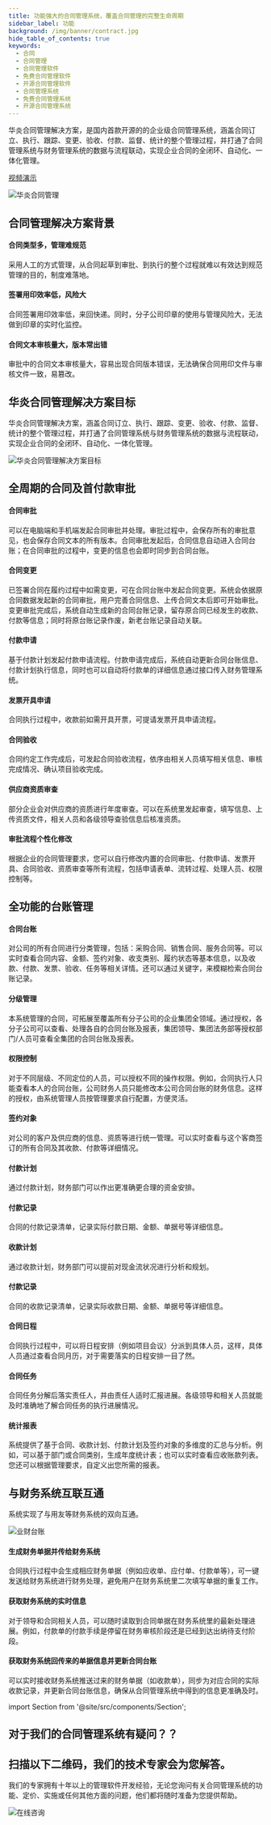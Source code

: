 ```yaml
---
title: 功能强大的合同管理系统，覆盖合同管理的完整生命周期
sidebar_label: 功能
background: /img/banner/contract.jpg
hide_table_of_contents: true
keywords:
  - 合同
  - 合同管理
  - 合同管理软件
  - 免费合同管理软件
  - 开源合同管理软件
  - 合同管理系统
  - 免费合同管理系统
  - 开源合同管理系统
---
```


华炎合同管理解决方案，是国内首款开源的的企业级合同管理系统，涵盖合同订立、执行、跟踪、变更、验收、付款、监督、统计的整个管理过程，并打通了合同管理系统与财务管理系统的数据与流程联动，实现企业合同的全闭环、自动化、一体化管理。

<p><a class="bg-blue-700 text-white px-5 py-3 font-semibold rounded hover:bg-blue-800 hover:text-white ml-3" href="https://www-steedos-com.oss-cn-beijing.aliyuncs.com/videos/creator/contracts-demo.mp4" target="_blank">
视频演示
</a></p>

![华炎合同管理](/assets/project_contracts.png#bordered)

## 合同管理解决方案背景

#### 合同类型多，管理难规范

采用人工的方式管理，从合同起草到审批、到执行的整个过程就难以有效达到规范管理的目的，制度难落地。

#### 签署用印效率低，风险大

合同签署用印效率低，来回快递。同时，分子公司印章的使用与管理风险大，无法做到印章的实时化监控。

#### 合同文本审核量大，版本常出错

审批中的合同文本审核量大，容易出现合同版本错误，无法确保合同用印文件与审核文件一致，易篡改。

## 华炎合同管理解决方案目标

华炎合同管理解决方案，涵盖合同订立、执行、跟踪、变更、验收、付款、监督、统计的整个管理过程，并打通了合同管理系统与财务管理系统的数据与流程联动，实现企业合同的全闭环、自动化、一体化管理。

![华炎合同管理解决方案目标](/assets/contract/contract_overview.png)

## 全周期的合同及首付款审批

####  合同审批

可以在电脑端和手机端发起合同审批并处理。审批过程中，会保存所有的审批意见，也会保存合同文本的所有版本。合同审批发起后，合同信息自动进入合同台账；在合同审批的过程中，变更的信息也会即时同步到合同台账。

####  合同变更

已签署合同在履约过程中如需变更，可在合同台账中发起合同变更。系统会依据原合同数据发起新的合同审批，用户完善合同信息、上传合同文本后即可开始审批。变更审批完成后，系统自动生成新的合同台账记录，留存原合同已经发生的收款、付款等信息；同时将原台账记录作废，新老台账记录自动关联。

####  付款申请

基于付款计划发起付款申请流程。付款申请完成后，系统自动更新合同台账信息、付款计划执行信息，同时也可以自动将付款单的详细信息通过接口传入财务管理系统。

#### 发票开具申请

合同执行过程中，收款前如需开具开票，可提请发票开具申请流程。

#### 合同验收

合同约定工作完成后，可发起合同验收流程，依序由相关人员填写相关信息、审核完成情况、确认项目验收完成。

#### 供应商资质审查

部分企业会对供应商的资质进行年度审查。可以在系统里发起审查，填写信息、上传资质文件，相关人员和各级领导查验信息后核准资质。

#### 审批流程个性化修改

根据企业的合同管理要求，您可以自行修改内置的合同审批、付款申请、发票开具、合同验收、资质审查等所有流程，包括申请表单、流转过程、处理人员、权限控制等。

## 全功能的台账管理

#### 合同台账

对公司的所有合同进行分类管理，包括：采购合同、销售合同、服务合同等。可以实时查看合同内容、金额、签约对象、收支类别、履约状态等基本信息，以及收款、付款、发票、验收、任务等相关详情。还可以通过关键字，来模糊检索合同台账记录。

#### 分级管理

本系统管理的合同，可拓展至覆盖所有分子公司的企业集团全领域。通过授权，各分子公司可以查看、处理各自的合同台账及报表，集团领导、集团法务部等授权部门/人员可查看全集团的合同台账及报表。

#### 权限控制

对于不同层级、不同定位的人员，可以授权不同的操作权限。例如，合同执行人只能查看本人的合同台账，公司财务人员只能修改本公司合同台账的财务信息。这样的授权，由系统管理人员按管理要求自行配置，方便灵活。

#### 签约对象

对公司的客户及供应商的信息、资质等进行统一管理。可以实时查看与这个客商签订的所有合同及其收款、付款等详细情况。

#### 付款计划

通过付款计划，财务部门可以作出更准确更合理的资金安排。

#### 付款记录

合同的付款记录清单，记录实际付款日期、金额、单据号等详细信息。

#### 收款计划

通过收款计划，财务部门可以提前对现金流状况进行分析和规划。

#### 付款记录

合同的收款记录清单，记录实际收款日期、金额、单据号等详细信息。

#### 合同日程

合同执行过程中，可以将日程安排（例如项目会议）分派到具体人员，这样，具体人员通过查看合同月历，对于需要落实的日程安排一目了然。

#### 合同任务

合同任务分解后落实责任人，并由责任人适时汇报进展。各级领导和相关人员就能及时准确地了解合同任务的执行进展情况。

#### 统计报表

系统提供了基于合同、收款计划、付款计划及签约对象的多维度的汇总与分析。例如，可以基于部门或合同类别，生成年度统计表；也可以实时查看应收账款列表。您还可以根据管理要求，自定义出您所需的报表。

## 与财务系统互联互通

系统实现了与用友等财务系统的双向互通。

![业财台账](/assets/contract/contract2.png)

#### 生成财务单据并传给财务系统

合同执行过程中会生成相应财务单据（例如应收单、应付单、付款单等），可一键发送给财务系统进行财务处理，避免用户在财务系统里二次填写单据的重复工作。

#### 获取财务系统的实时信息

对于领导和合同相关人员，可以随时读取到合同单据在财务系统里的最新处理进展。例如，付款单的付款手续是停留在财务审核阶段还是已经到达出纳待支付阶段。

#### 获取财务系统回传来的单据信息并更新合同台账

可以实时接收财务系统推送过来的财务单据（如收款单），同步为对应合同的实际收款记录，并更新合同台账信息，确保从合同管理系统中得到的信息更准确及时。

import Section from '@site/src/components/Section';

<Section background="#215ca0" padding="50">
<div style={{color:"#FFFFFF"}}>

# 对于我们的合同管理系统有疑问？？
# 扫描以下二维码，我们的技术专家会为您解答。

我们的专家拥有十年以上的管理软件开发经验，无论您询问有关合同管理系统的功能、定价、实施或任何其他方面的问题，他们都将随时准备为您提供帮助。

![在线咨询](/assets/contact_by_weixin.png)

</div>

</Section>
